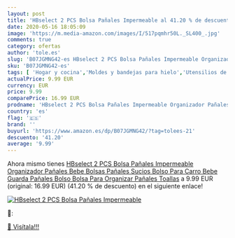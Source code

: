 ```yaml
---
layout: post
title: 'HBselect 2 PCS Bolsa Pañales Impermeable al 41.20 % de descuento'
date: 2020-05-16 18:05:09
image: 'https://m.media-amazon.com/images/I/517pqmhr50L._SL400_.jpg'
comments: true
category: ofertas
author: 'tole.es'
slug: 'B07JGMNG42-es HBselect 2 PCS Bolsa Pañales Impermeable Organizador...'
sku: 'B07JGMNG42-es'
tags: [ 'Hogar y cocina','Moldes y bandejas para hielo','Utensilios de bar','Utensilios de cocina','bebe','pañales', ]
actualPrice: 9.99 EUR
currency: EUR
price: 9.99
comparePrice: 16.99 EUR
prodname: 'HBselect 2 PCS Bolsa Pañales Impermeable Organizador Pañales Bebe Bolsas Pañales Sucios Bolso Para Carro Bebe Guarda Pañales Bolso Bolsa Para Organizar Pañales Toallas'
country: 'es'
flag: '🇪🇸'
brand: ''
buyurl: 'https://www.amazon.es/dp/B07JGMNG42/?tag=tolees-21'
descuento: '41.20'
average: '9.99'
---
```


Ahora mismo tienes [HBselect 2 PCS Bolsa Pañales Impermeable Organizador Pañales Bebe Bolsas Pañales Sucios Bolso Para Carro Bebe Guarda Pañales Bolso Bolsa Para Organizar Pañales Toallas](https://www.amazon.es/dp/B07JGMNG42/?tag=tolees-21) a 9.99 EUR (original: 16.99 EUR) (41.20 %  de descuento) en el siguiente enlace!

[![HBselect 2 PCS Bolsa Pañales Impermeable](https://m.media-amazon.com/images/I/517pqmhr50L._SL400_.jpg)](https://www.amazon.es/dp/B07JGMNG42/?tag=tolees-21)

🔎:


[🛒 Visítala!!!](https://www.amazon.es/dp/B07JGMNG42/?tag=tolees-21)
